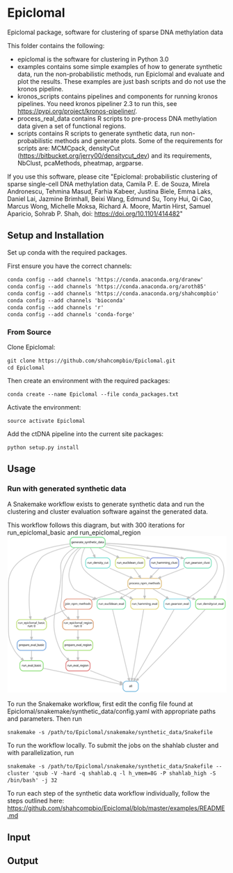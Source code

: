 # Epiclomal
Epiclomal package, software for clustering of sparse DNA methylation data

This folder contains the following:

- epiclomal is the software for clustering in Python 3.0
- examples contains some simple examples of how to generate synthetic data, run the non-probabilistic methods, run Epiclomal and evaluate and plot the results. These examples are just bash scripts and do not use the kronos pipeline.
- kronos_scripts contains pipelines and components for running kronos pipelines. You need kronos pipeliner 2.3 to run this, see https://pypi.org/project/kronos-pipeliner/.
- process_real_data contains R scripts to pre-process DNA methylation data given a set of functional regions.
- scripts contains R scripts to generate synthetic data, run non-probabilistic methods and generate plots. Some of the requirements for scripts are: MCMCpack, densityCut (https://bitbucket.org/jerry00/densitycut_dev) and its requirements, NbClust, pcaMethods, pheatmap, argparse.

If you use this software, please cite "Epiclomal: probabilistic clustering of sparse single-cell DNA methylation data,
Camila P. E. de Souza, Mirela Andronescu, Tehmina Masud, Farhia Kabeer, Justina Biele, Emma Laks, Daniel Lai, Jazmine Brimhall, Beixi Wang, Edmund Su, Tony Hui, Qi Cao, Marcus Wong, Michelle Moksa, Richard A. Moore, Martin Hirst, Samuel Aparicio, Sohrab P. Shah, doi: https://doi.org/10.1101/414482"


## Setup and Installation

Set up conda with the required packages.

First ensure you have the correct channels:
```
conda config --add channels 'https://conda.anaconda.org/dranew'
conda config --add channels 'https://conda.anaconda.org/aroth85'
conda config --add channels 'https://conda.anaconda.org/shahcompbio'
conda config --add channels 'bioconda'
conda config --add channels 'r'
conda config --add channels 'conda-forge'
```

### From Source

Clone Epiclomal:

```
git clone https://github.com/shahcompbio/Epiclomal.git
cd Epiclomal
```

Then create an environment with the required packages:

```
conda create --name Epiclomal --file conda_packages.txt
```

Activate the environment:

```
source activate Epiclomal
```

Add the ctDNA pipeline into the current site packages:
```
python setup.py install
```

## Usage

### Run with generated synthetic data

A Snakemake workflow exists to generate synthetic data and run the clustering and cluster evaluation software against the generated data.

This workflow follows this diagram, but with 300 iterations for run_epiclomal_basic and run_epiclomal_region
![Alt text](./dag.svg)

To run the Snakemake workflow, first edit the config file found at Epiclomal/snakemake/synthetic_data/config.yaml with appropriate paths and parameters. Then run
```
snakemake -s /path/to/Epiclomal/snakemake/synthetic_data/Snakefile
```
To run the workflow locally. To submit the jobs on the shahlab cluster and with parallelization, run
```
snakemake -s /path/to/Epiclomal/snakemake/synthetic_data/Snakefile --cluster 'qsub -V -hard -q shahlab.q -l h_vmem=8G -P shahlab_high -S /bin/bash' -j 32
```

To run each step of the synthetic data workflow individually, follow the steps outlined here: https://github.com/shahcompbio/Epiclomal/blob/master/examples/README.md

## Input
## Output


